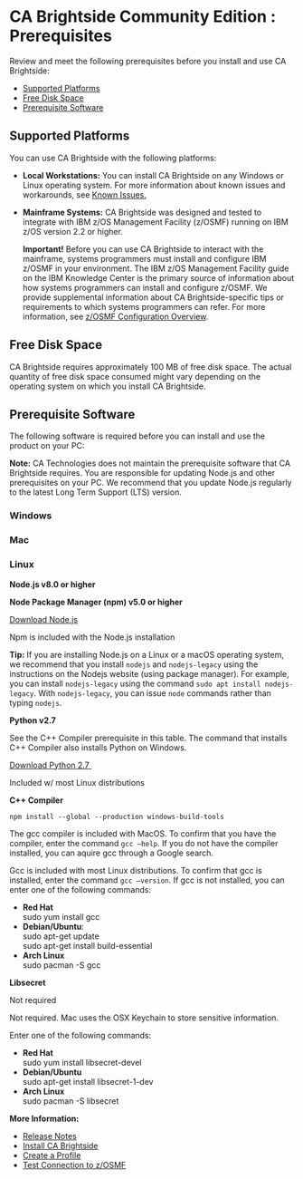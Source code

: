 # CA Brightside Community Edition : Prerequisites

</div>

<div id="content" class="view">

<div class="page-metadata">

</div>

<div id="main-content" class="wiki-content group">

Review and meet the following prerequisites before you install and
use CA Brightside:

<div class="toc-macro rbtoc1528725935675">

  - [Supported Platforms](#Prerequisites-SupportedPlatforms)
  - [Free Disk Space](#Prerequisites-FreeDiskSpace)
  - [Prerequisite Software](#Prerequisites-PrerequisiteSoftware)

</div>

## Supported Platforms

You can use CA Brightside with the following platforms:

  - **Local Workstations:** You can install CA Brightside on any Windows
    or Linux operating system. <span>For more information about known
    issues and workarounds, see </span>[Known
    Issues.](Release-Notes_473021281.html#ReleaseNotes-knownIssues)

  - **Mainframe Systems:** CA Brightside was designed and tested to
    integrate with IBM z/OS Management Facility (z/OSMF) running on IBM
    z/OS version 2.2 or
    higher.
       
    **Important\!** Before you can use CA Brightside to interact with
    the mainframe, systems programmers must install and configure IBM
    z/OSMF in your environment. The IBM z/OS Management Facility guide
    on the IBM Knowledge Center is the primary source of information
    about how systems programmers can install and configure z/OSMF. We
    provide supplemental information about CA Brightside-specific tips
    or requirements to which systems programmers can refer. For more
    information, see [z/OSMF Configuration Overview](473021286.html).
    
    </div>
    
    </div>

## Free Disk Space

CA Brightside requires approximately <span>100 MB</span> of free disk
space. The actual quantity of free disk space consumed might vary
depending on the operating system on which you install CA Brightside.

## Prerequisite Software

The following software is required before you can install and use the
product on your
PC: 

**Note:** CA Technologies does not maintain the prerequisite software
that CA Brightside requires. You are responsible for updating Node.js
and other prerequisites on your PC. We recommend that you update Node.js
regularly to the latest Long Term Support (LTS) version.

### Windows

### Mac

### Linux

**Node.js v8.0 or higher**

**Node Package Manager (npm) v5.0 or higher**

<div class="content-wrapper">

[Download Node.js](https://nodejs.org/en/download/)

Npm is included with the Node.js
installation

<div class="confluence-information-macro confluence-information-macro-tip">

<span class="aui-icon aui-icon-small aui-iconfont-approve confluence-information-macro-icon"></span>

<div class="confluence-information-macro-body">

**Tip:** If you are installing Node.js on a Linux or a macOS operating
system, we recommend that you install `nodejs` and `nodejs-legacy` using
the instructions on the Nodejs website (using package manager). For
example, you can install `nodejs-legacy` using the command `sudo apt
install nodejs-legacy`. With `nodejs-legacy`, you can issue `node`
commands rather than typing
`nodejs`.<span style="color: rgb(255,0,0);"> </span>

</div>

</div>

</div>

**Python v2.7**

See the C++ Compiler prerequisite in this table. The command that
installs C++ Compiler also installs Python on Windows.

[Download
Python 2.7](https://www.python.org/download/releases/2.7/)[<span> </span>](https://www.python.org/download/releases/2.7/)

Included w/ most Linux distributions

**C++ Compiler**

`npm install --global --production windows-build-tools`

The gcc compiler is included with MacOS. To confirm that you have the
compiler, enter the command `gcc –help`. If you do not have the compiler
installed, you can aquire gcc through a Google search.

Gcc is included with most Linux distributions. To confirm that gcc is
installed, enter the command `gcc –version`. If gcc is not installed,
you can enter one of the following commands:

  - **Red Hat**  
    sudo yum install gcc
  - **Debian/Ubuntu**:  
    sudo apt-get update  
    sudo apt-get install build-essential
  - **Arch Linux**  
    sudo pacman -S gcc

**Libsecret**

Not required

Not required. Mac uses the OSX Keychain to store sensitive information.

<span>Enter one of the following commands:</span>

  - **Red Hat**  
    sudo yum install libsecret-devel
  - **Debian/Ubuntu**  
    sudo apt-get install libsecret-1-dev
  - **Arch Linux**  
    sudo pacman -S
libsecret

<div class="confluence-information-macro confluence-information-macro-information">

<span class="aui-icon aui-icon-small aui-iconfont-info confluence-information-macro-icon"></span>

<div class="confluence-information-macro-body">

**More Information:**

  - [Release Notes](Release-Notes_473021281.html)
  - [Install CA Brightside](Install-CA-Brightside_473021289.html)
  - [Create a Profile](Create-a-Profile_473021290.html)
  - [Test Connection to z/OSMF](473021291.html)


